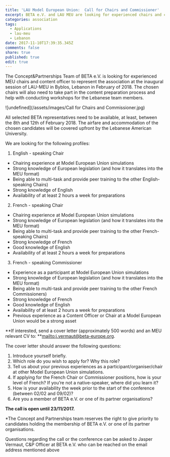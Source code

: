 ```yaml
---
title: 'LAU Model European Union:  Call for Chairs and Commissioner'
excerpt: BETA e.V. and LAU MEU are looking for experienced chairs and content officer!
categories: association
tags:
  - Applications
  - lau-meu
  - Lebanon
date: 2017-11-10T17:39:35.345Z
comments: false
share: true
published: true
edit: true
---
```

The Concept&Partnerships Team of BETA e.V. is looking for experienced MEU chairs and content officer to represent the association at the inaugural session of LAU-MEU in Byblos, Lebanon in February of 2018. The chosen chairs will also need to take part in the content preparation process and help with conducting workshops for the Lebanese team members.

![undefined](/assets/images/Call for Chairs and Commissioner.jpg)

All selected BETA representatives need to be available, at least, between the 8th and 12th of February 2018. The airfare and accommodation of the chosen candidates will be covered upfront by the Lebanese American University.

We are looking for the following profiles:

1. English - speaking Chair

* Chairing experience at Model European Union simulations
* Strong knowledge of European legislation (and how it translates into the MEU format)
* Being able to multi-task and provide peer training to the other English-speaking Chairs)
* Strong knowledge of English
* Availability of at least 2 hours a week for preparations

2. French - speaking Chair

* Chairing experience at Model European Union simulations
* Strong knowledge of European legislation (and how it translates into the MEU format)
* Being able to multi-task and provide peer training to the other French-speaking Chairs)
* Strong knowledge of French
* Good knowledge of English
* Availability of at least 2 hours a week for preparations

3. French - speaking Commissioner

* Experience as a participant at Model European Union simulations
* Strong knowledge of European legislation (and how it translates into the MEU format)
* Being able to multi-task and provide peer training to the other French Commissioners)
* Strong knowledge of French
* Good knowledge of English
* Availability of at least 2 hours a week for preparations
* Previous experience as a Content Officer or Chair at a Model European Union would be a strong asset

**If interested, send a cover letter (approximately 500 words) and an MEU relevant CV to: **<mailto:j.vermaut@beta-europe.org>.

The cover letter should answer the following questions:

1. Introduce yourself briefly.
2. Which role do you wish to apply for? Why this role?
3. Tell us about your previous experiences as a participant/organiser/chair at other Model European Union simulations.
4. If applying for the French Chair or Commissioner positions, how is your level of French? If you’re not a native-speaker, where did you learn it?
5. How is your availability the week prior to the start of the conference (between 02/02 and 09/02)?
6. Are you a member of BETA e.V. or one of its partner organisations?

**The call is open until 23/11/2017.**

\*The Concept and Partnerships team reserves the right to give priority to candidates holding the membership of BETA e.V. or one of its partner organisations.

Questions regarding the call or the conference can be asked to Jasper Vermaut, C&P Officer at BETA e.V. who can be reached on the email address mentioned above
